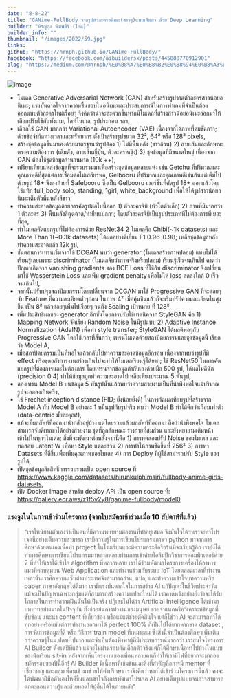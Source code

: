 ```yaml
---
date: "8-8-22"
title: "GANime-FullBody วาดรูปตัวละครอนิเมะ(สาวๆ)แบบเต็มตัว ด้วย Deep Learning"
builder: "หิรัญกุล พิมพ์ศิริ (ไกด์)"
builder_info: ""
thumbnail: "/images/2022/59.jpg"
links:
github: "https://hrnph.github.io/GANime-FullBody/"
facebook: "https://facebook.com/aibuildersx/posts/445888770912901"
blog: "https://medium.com/@hrnph/%E0%B8%A7%E0%B8%B2%E0%B8%94%E0%B8%A3%E0%B8%B9%E0%B8%9B%E0%B8%95%E0%B8%B1%E0%B8%A7%E0%B8%A5%E0%B8%B0%E0%B8%84%E0%B8%A3%E0%B8%AD%E0%B8%99%E0%B8%B4%E0%B9%80%E0%B8%A1%E0%B8%B0%E0%B8%AA%E0%B8%B2%E0%B8%A7%E0%B9%86-%E0%B9%81%E0%B8%9A%E0%B8%9A%E0%B9%80%E0%B8%95%E0%B9%87%E0%B8%A1%E0%B8%95%E0%B8%B1%E0%B8%A7-%E0%B8%94%E0%B9%89%E0%B8%A7%E0%B8%A2-deep-learning-ganime-fullbody-9b3822e58934"
---
```


![image](/images/2022/59.jpg)

- โมเดล Generative Adversarial Network (GAN) สำหรับสร้างรูปวาดตัวละครสาวน้อยอนิเมะ; แรงบันดาลใจจากความชื่นชอบในอนิเมะและประสบการณ์ในการทำเกมที่จำเป็นต้องออกแบบตัวละครใหม่เรื่อยๆ จึงคิดว่าน่าจะสะดวกขึ้นหากมีโมเดลที่สร้างสาวน้อยอนิเมะออกมาให้เลือกปรับใช้กับทั้งเกม, ไลท์โนเวล, รูปประกอบ ฯลฯ,
- เลือกใช้ GAN มากกว่า Variational Autoencoder (VAE) เนื่องจากได้ภาพที่คมชัดกว่า; ด้วยข้อจำกัดทางเวลาและทรัพยากร ตั้งเป้าสร้างรูปขนาด 32², 64² หรือ 128² pixels,
- สร้างชุดข้อมูลขึ้นมาเองด้วยมาตรฐานว่ารูปต้อง 1) ไม่มีพื้นหลัง (ขาวล้วน) 2) ลายเส้นและลักษณะตรงความต้องการ (เต็มตัว, ลายเส้นญี่ปุ่น, ตัวละครหญิง) 3) ชุดข้อมูลที่มีขนาดใหญ่ เนื่องจาก GAN ต้องใช้ชุดข้อมูลจำนวนมาก (10k ++),
- เปรียบเทียบแหล่งข้อมูลที่จะรวบรวมมาเพื่อสร้างชุดข้อมูลหลายแห่ง เช่น Getchu ที่ปริมาณและคุณภาพดีที่สุดแต่การเชื่อมต่อไม่เสถียรพอ, Gelbooru ที่ปริมาณและคุณภาพดีเช่นกันแต่เต็มไปด้วยรูป 18+ จึงลงท้ายที่ Safebooru ซึ่งเป็น Gelbooru เวอร์ชั่นที่คัดรูป 18+ ออกแล้วโดยใช้แท้ก full_body solo, standing, 1girl, white_background เพื่อให้ได้รูปสาวน้อยอนิเมะเต็มตัวพื้นหลังสีขาว,
- ทำความสะอาดข้อมูลด้วยการคัดรูปต่อไปนี้ออก 1) ตัวละครจิบิ (หัวโตตัวเล็ก) 2) ภาพที่มีมากกว่า 1 ตัวละคร 3) พื้นหลังสีฉูดฉาด/ท่ายืนแปลกๆ; โดยตัวละครจิบิเป็นรูปประเภทที่ไม่ต้องการที่เยอะที่สุด,
- ทำโมเดลคัดแยกรูปที่ไม่ต้องการด้วย ResNet34 2 โมเดลคือ Chibi(~1k datasets) และ More Than 1(~0.3k datasets) ได้ผลอย่างดีเยี่ยม F1 0.96-0.98; เหลือชุดข้อมูลหลังทำความสะอาดแล้ว 12k รูป,
- ขั้นตอนการเทรนเริ่มจากใช้ DCGAN พบว่า generator (โมเดลสร้างภาพปลอม) แทบไม่ได้เรียนรู้เลยเพราะ discriminator (โมเดลจับว่าภาพจริงหรือปลอม) เรียนรู้เร็วจนเกินไป คาดว่าปัญหาเกิดจาก vanishing gradients ของ BCE Loss ที่ใช้กับ discriminator จึงเปลี่ยนมาใช้ Wasserstein Loss และเพิ่ม gradient penalty เพื่อไม่ให้ loss ลดลงใกล้ 0 เร็วจนเกินไป,
- จากนั้นปรับปรุงสถาปัตยกรรมโดยเปลี่ยนจาก DCGAN มาใช้ Progressive GAN ที่จะค่อยๆจับ Feature ที่ความละเอียดต่ำๆก่อน ในภาพ 4² เมื่อคุ้นชินแล้วก็จะเริ่มปรัปความละเอียดในสูงขึ้น เป็น 8² แล้วค่อยๆเพิ่มไปเรื่อยๆ จนถึง Scaling เป้าหมาย ที่ 128²,
- เพิ่มประสิทธิผลของ generator อีกขั้นโดยการปรับใช้เทคนิคจาก StyleGAN คือ 1) Mapping Network จัดเรียง Random Noise ให้มีรูปแบบ 2) Adaptive Instance Normalization (AdaIN) เพื่อทำ style transfer; StyleGAN ได้ผลดีพอๆกับ Progressive GAN โดยใช้เวลาที่สั้นกว่า; เทรนโมเดลด้วยสถาปัตยกรรมและชุดข้อมูลนี้ เรียกว่า Model A,
- เมื่อสถาปัตยกรรมเป็นที่พอใจแล้วกลับไปทำความสะอาดข้อมูลอีกรอบ เนื่องจากพบว่ารูปที่มี effect หรือชุดอลังการงานสร้างเกินไปจะทำให้โมเดลเรียนรู้ได้ยาก; ใช้ ResNet50 ในการคัดแยกรูปที่ต้องการและไม่ต้องการ โดยเทรนจากข้อมูลกำกับเองด้วยมือ 500 รูป, ได้ผลไม่ดีนัก (precision 0.4) ทำให้ข้อมูลถูกทำความสะอาดไปเหลือเพียงประมาณ 5 พันรูป,
- ลองเทรน Model B บนข้อมูล 5 พันรูปนั้นแล้วพบว่าความสวยงามเป็นที่น่าพึงพอใจแม้ปริมาณรูปจะลดลงเกินครึ่ง,
- ใช้ Fréchet inception distance (FID; ยิ่งน้อยยิ่งดี) ในการวัดผลเทียบรูปที่สร้างจาก Model A กับ Model B อย่างละ 1 หมื่นรูปกับรูปจริง พบว่า Model B ทำได้ดีกว่าเกือบเท่าตัว (data-centric มั้ยละคุณ!),
- แม้จะมีผลลัพท์ที่ออกมาน่ากลัวอยู่บ้าง แต่โดยรวมแล้วผลลัพท์ที่ออกมา ถือว่าน่าพึงพอใจ โมเดลสามารถจับดีเทลขาได้อย่างสวยงาม ชุดที่ถูกลักษณะ ร่างกายที่สมส่วน และยังพยายามเติมหน้าเข้าไปในทุกๆโมเดล; สิ่งที่จะพัฒนาต่อหลังจากนี้คือ 1) การทดลองปรัป Noise ของโมเดล และทดสอบ Latent W เพื่อหา Style แต่ละส่วน 2) การทำให้ภาพชัดขึ้นที่ 256² 3) การหา Datasets ที่ดีขึ้นเพื่อเพิ่มคุณภาพของโมเดล 4) การ Deploy ที่ผู้ใช้สามารถปรัป Style ของรูปได้,
- เปิดชุดข้อมูลลิขสิทธิ์การรวบรวมเป็น open source ที่: https://www.kaggle.com/datasets/hirunkulphimsiri/fullbody-anime-girls-datasets,
- เปิด Docker Image สำหรับ deploy API เป็น open source ที่: https://gallery.ecr.aws/z1f5v2y8/ganime-fullbody/model0

### แรงจูงในในการเข้าร่วมโครงการ (จากใบสมัครเข้าร่วมเมื่อ 10 สัปดาห์ที่แล้ว)

> "เราให้นิยามตัวเองว่าเป็นคนที่มีความพยายามต่องานที่ทำอยู่เสมอ จึงมั่นใจได้ว่าเราจะทำโปรเจคนี้อย่างเต็มความสามารถ เรามีความรู้ในการเขียนโปรแกรมภาษา python มาจากการศึกษาด้วยตนเองเพื่อทำ project ในโรงเรียนและมีความกระตือรือร้นที่จะเรียนรู้อีก เรายังได้ทำการศึกษาการเขียนโปรแกรมมาหลากหลายผ่านการเข้าค่ายโอลิมปิกวิชาการคอมพิวเตอร์ค่าย 2 ที่ทำให้เราได้เข้าใจ algorithm ที่หลากหลาย เราได้ร่วมพัฒนาโครงการเครื่องให้อาหารแมวที่ควบคุมบน Web Application และทำงานร่วมกับระบบ IoT โดยตลอดเวลาที่ทำงานเหล่านั้นเราศึกษาบนเว็บต่างประเทศจึงสามารถอ่าน, แปล, และทำความเข้าใจบทความหรือ paper ภาษาอังกฤษได้ดีมาก เรามีแรงบันดาลใจในการสร้าง AI แก้ปัญหาในชีวิตประจำวัน แม้จะเป็นปัญหาเฉพาะกลุ่มแต่ก็สามารถสร้างความแปลกใหม่ได้ เราคาดหวังอย่างยิ่งว่าจะได้รับโอกาสในการทำความฝันนั้นให้เป็นจริง  ปฏิเสธไม่ได้ว่า Artificial Intelligence ได้เข้ามาบทบาทอย่างมากในปัจจุบัน ทั้งช่วยย่นการทำงานของมนุษย์ ช่วยจำแนกหรือวิเคราะห์ข้อมูลที่ซับซ้อน แนะนำ content ที่เกี่ยวข้อง หรือแม้แต่ช่วยตัดสินใจ แต่ก็ใช่ว่า AI จะสามารถทำได้ทุกอย่างหรือแม้แต่การทำงานออกมาได้ perfect 100% ก็เป็นไปได้ยากหากขาด dataset , การจัดการข้อมูลที่ดี หรือ วิธีการ train model ที่เหมาะสม ซึ่งสิ่งนี้จำเป็นต้องศึกษาเพิ่มเติมกว่าความรู้ในม.ปลายไปมาก และจำเป็นต้องพึ่งพาผู้ที่มีประสบการณ์มากกว่า  เราสนใจโครงการ AI Builder ตั้งแต่ปีที่แล้ว แม้จะไม่ผ่านรอบคัดเลือกตัวจริงแต่ก็ได้ศึกษาเนื้อหาไปบ้างในแบบของนักเรียน sit-in หลังจากเห็นโครงงานของเพื่อนหลายคนก็ทำให้เรามีไฟที่อยากจะมาลองสมัครรอบของปีนี้อีก! AI Builder มีเนื้อหาที่เข้มข้นและสิ่งที่สำคัญคือการมี mentor ที่เชี่ยวชาญ และกลุ่มเพื่อนเข้ามาช่วยให้คำปรึกษา เราจึงคิดว่าหากได้เข้าร่วมโครงการนี้แล้ว คงจะได้พัฒนาฝีมือตัวเองให้ดีขึ้นและเข้าใจถึงการพัฒนาโปรเจค AI อย่างเต็มรูปแบบจนอาจสามารถตกตะกอนความรู้และถ่ายทอดให้ผู้อื่นได้ในภายหลัง"